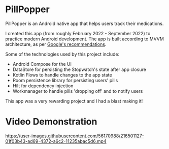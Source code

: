 # PillPopper
PillPopper is an Android native app that helps users track their medications.

I created this app (from roughly February 2022 - September 2022) to practice modern Android development. The app is built according to MVVM architecture, as per [Google's recommendations](https://developer.android.com/topic/architecture#recommended-app-arch). 

Some of the technologies used by this project include:
* Android Compose for the UI
* DataStore for persisting the Stopwatch's state after app closure
* Kotlin Flows to handle changes to the app state
* Room persistence library for persisting users' pills
* Hilt for dependency injection
* Workmanager to handle pills 'dropping off' and to notify users

This app was a very rewarding project and I had a blast making it!

# Video Demonstration


https://user-images.githubusercontent.com/56170988/216501127-01f03b43-ad69-4372-a6c2-11235abac5d6.mp4

